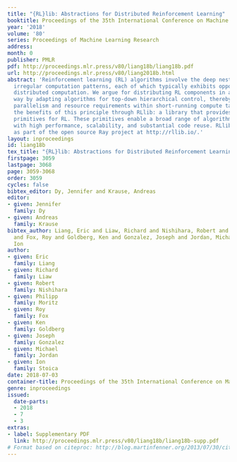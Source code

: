 ```yaml
---
title: "{RL}lib: Abstractions for Distributed Reinforcement Learning"
booktitle: Proceedings of the 35th International Conference on Machine Learning
year: '2018'
volume: '80'
series: Proceedings of Machine Learning Research
address: 
month: 0
publisher: PMLR
pdf: http://proceedings.mlr.press/v80/liang18b/liang18b.pdf
url: http://proceedings.mlr.press/v80/liang2018b.html
abstract: 'Reinforcement learning (RL) algorithms involve the deep nesting of highly
  irregular computation patterns, each of which typically exhibits opportunities for
  distributed computation. We argue for distributing RL components in a composable
  way by adapting algorithms for top-down hierarchical control, thereby encapsulating
  parallelism and resource requirements within short-running compute tasks. We demonstrate
  the benefits of this principle through RLlib: a library that provides scalable software
  primitives for RL. These primitives enable a broad range of algorithms to be implemented
  with high performance, scalability, and substantial code reuse. RLlib is available
  as part of the open source Ray project at http://rllib.io/.'
layout: inproceedings
id: liang18b
tex_title: "{RL}lib: Abstractions for Distributed Reinforcement Learning"
firstpage: 3059
lastpage: 3068
page: 3059-3068
order: 3059
cycles: false
bibtex_editor: Dy, Jennifer and Krause, Andreas
editor:
- given: Jennifer
  family: Dy
- given: Andreas
  family: Krause
bibtex_author: Liang, Eric and Liaw, Richard and Nishihara, Robert and Moritz, Philipp
  and Fox, Roy and Goldberg, Ken and Gonzalez, Joseph and Jordan, Michael and Stoica,
  Ion
author:
- given: Eric
  family: Liang
- given: Richard
  family: Liaw
- given: Robert
  family: Nishihara
- given: Philipp
  family: Moritz
- given: Roy
  family: Fox
- given: Ken
  family: Goldberg
- given: Joseph
  family: Gonzalez
- given: Michael
  family: Jordan
- given: Ion
  family: Stoica
date: 2018-07-03
container-title: Proceedings of the 35th International Conference on Machine Learning
genre: inproceedings
issued:
  date-parts:
  - 2018
  - 7
  - 3
extras:
- label: Supplementary PDF
  link: http://proceedings.mlr.press/v80/liang18b/liang18b-supp.pdf
# Format based on citeproc: http://blog.martinfenner.org/2013/07/30/citeproc-yaml-for-bibliographies/
---
```

